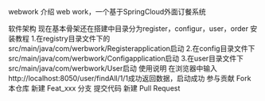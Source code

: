 webwork
介绍
web work，一个基于SpringCloud外面订餐系统

软件架构
现在基本骨架还在搭建中目录分为register，configur，user，order
安装教程
1.在registry目录文件下的src/main/java/com/werbwork/Registerapplication启动
2.在config目录文件下src/main/java/com/werbwork/Configapplication启动
3.在user目录文件下src/main/java/com/werbwork/User启动
使用说明
在浏览器中输入http://localhost:8050/user/findAll/1/1成功返回数据，启动成功
参与贡献
Fork 本仓库
新建 Feat_xxx 分支
提交代码
新建 Pull Request
